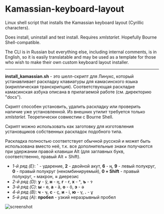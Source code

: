# Kamassian-keyboard-layout

Linux shell script that installs the Kamassian keyboard layout (Cyrillic characters).

Does install, uninstall and test install. Requires *xmlstarlet*. Hopefully Bourne Shell-compatible.

The CLI is in Russian but everything else, including internal comments, is in English, so it is easily translatable and may be used as a template for those who wish to make their own custom keyboard layout installer.

---

**install_kamassian.sh** - это шелл-скрипт для Линукс, который устанавливает раскладку клавиатуры для камасинского языка (кириллическая транскрипция). Соответствующая раскладке камасинская азбука описана в прилагаемой работе (см. директорию "docs").

Скрипт способен установить, удалить раскладку или проверить наличие уже установленной. Из внешних утилит требуется только *xmlstarlet*. Теоретически совместим с Bourne Shell.

Скрипт можно использовать как заготовку для изготовления установщиков собственных раскладок подобного типа.

Раскладка полностью соответствует обычной русской и может быть использована вместо неё, т.к. все дополнительные знаки получаются при удержании правой клавиши Alt (для заглавных букв, соответственно, правый Alt + Shift).

* *1-й ряд (E)*: **`** - ударение, **2** - двойной акут, **6** - ң, **9** - левый полукруг, **0** - правый полукруг (некомбинируемый), **0 + Shift** - правый полукруг, **-** макрон, **=** диерезис
* *2-й ряд (D)*: **у** - ӱ, **н** - ӈ, **г** - ғ, **х** - ˣ, **ъ** - ɂ
* *3-й ряд (C)*: **ы** - ө, **а** - ӓ, **о** - ӧ, **э** - ә
* *4-й ряд (B)*: **ч** - ӌ, **c** - ҫ, **и** - і, **ю** - ү, **.** - ұ
* *5-й ряд (A)*: **пробел** - узкий неразрывный пробел

![screenshot](https://github.com/Efenstor/Kamassian-keyboard-layout/assets/11175574/6dae698a-ad9b-45bd-8cfa-33711895b22c)
